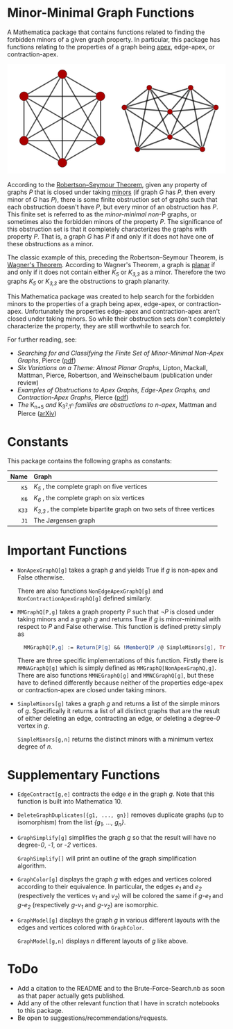 
# Minor-Minimal Graph Functions

A Mathematica package that contains functions 
related to finding the forbidden minors of a given graph property.
In particular, this package has functions relating to the properties
of a graph being [apex][APEX], edge-apex, or contraction-apex.

  ![K6 and the Jorgensen Graph](https://raw.githubusercontent.com/mikepierce/MMGraphFunctions/master/images/k6andjorgenson.png)

According to the [Robertson&ndash;Seymour Theorem][RST],
given any property of graphs *P* that is closed under taking [minors][MINOR]
(if graph *G* has *P*, then every minor of *G* has *P*), 
there is some finite obstruction set of graphs such that 
each obstruction doesn't have *P*, 
but every minor of an obstruction has *P*.
This finite set is referred to as the *minor-minimal non*-P graphs,
or sometimes also the forbidden minors of the property *P*.
The significance of this obstruction set is that it 
completely characterizes the graphs with property *P*.
That is, a graph *G* has *P* if and only if
it does not have one of these obstructions as a minor.

The classic example of this, preceding the 
Robertson&ndash;Seymour Theorem, is [Wagner's Theorem][WAGNER].
According to Wagner's Theorem, a graph is [planar][PLANAR] if and only if
it does not contain either *K<sub>5</sub>* or *K<sub>3,3</sub>* as a minor.
Therefore the two graphs *K<sub>5</sub>* or *K<sub>3,3</sub>* 
are the obstructions to graph planarity.

This Mathematica package was created to help search for the 
forbidden minors to the properties of a graph 
being apex, edge-apex, or contraction-apex.
Unfortunately the properties edge-apex and contraction-apex
aren't closed under taking minors. So while their obstruction sets 
don't completely characterize the property, 
they are still worthwhile to search for.

For further reading, see:

 -  *Searching for and Classifying the Finite Set
	of Minor-Minimal Non-Apex Graphs*, Pierce ([pdf][MPTHESIS])
 -  *Six Variations on a Theme: Almost Planar Graphs*, 
	Lipton, Mackall, Mattman, Pierce, Robertson, and Weinschelbaum 
	(publication under review)
 -  *Examples of Obstructions to Apex Graphs,
	Edge-Apex Graphs, and Contraction-Apex Graphs*, Pierce ([pdf][MPPRESENT])
 -  *The* K<sub>n+5</sub> *and* K<sub>3<sup>2</sup>,1<sup>n</sup></sub>
	*families are obstructions to n-apex*, Mattman and Pierce ([arXiv][KN5K321N])

  [APEX]: https://en.wikipedia.org/wiki/Apex_graph
  [RST]: https://en.wikipedia.org/wiki/Robertson%E2%80%93Seymour_theorem  
  [MINOR]: https://en.wikipedia.org/wiki/Graph_minor
  [WAGNER]: https://en.wikipedia.org/wiki/Wagner%27s_theorem
  [PLANAR]: https://en.wikipedia.org/wiki/Planar_graph
  [MPTHESIS]: http://www.csuchico.edu/~tmattman/mpthesis.pdf
  [MPPRESENT]: http://math.ucr.edu/~mpierce/files/pierce-2015-EOAGEAGCAG-presentation.pdf
  [KN5K321N]: http://arxiv.org/abs/1603.00885



# Constants

  This package contains the following graphs as constants:
  
  Name | Graph
  ----:| :---
  `K5` | *K<sub>5</sub>* , the complete graph on five vertices
  `K6` | *K<sub>6</sub>* , the complete graph on six vertices
  `K33`| *K<sub>3,3</sub>* , the complete bipartite graph on two sets of three vertices
  `J1` | The J&oslash;rgensen graph



# Important Functions

 -  `NonApexGraphQ[g]` takes a graph *g*
    and yields True if *g* is non-apex and False otherwise.
   
    There are also functions `NonEdgeApexGraphQ[g]` 
    and `NonContractionApexGraphQ[g]` defined similarly.

 -  `MMGraphQ[P,g]` takes a graph property *P* 
    such that *&not;P* is closed under taking minors
    and a graph *g* and returns True if *g* is minor-minimal
    with respect to *P* and False otherwise.
    This function is defined pretty simply as 
   
    ```Mathematica
      MMGraphQ[P,g] := Return[P[g] && !MemberQ[P /@ SimpleMinors[g], True]];
    ```

    There are three specific implementations of this function.
    Firstly there is `MMNAGraphQ[g]` which is simply defined
    as `MMGraphQ[NonApexGraphQ,g]`.
    There are also functions `MMNEGraphQ[g]` and `MMNCGraphQ[g]`, 
	but these have to defined differently because neither of the properties
    edge-apex or contraction-apex are closed under taking minors.

 -  `SimpleMinors[g]` takes a graph *g* and returns
    a list of the simple minors of *g*. 
    Specifically it returns a list of all distinct graphs 
    that are the result of either deleting an edge, 
    contracting an edge, or deleting a degree-*0* vertex in *g*.  
    
    `SimpleMinors[g,n]` returns the distinct minors with a minimum
    vertex degree of *n*.

# Supplementary Functions

 -  `EdgeContract[g,e]` contracts the edge *e* in the graph *g*.
    Note that this function is built into Mathematica 10.

 -  `DeleteGraphDuplicates[{g1, ..., gn}]` removes duplicate graphs 
    (up to isomorphism) from the list
    *{g<sub>1</sub>, &#8230;, g<sub>n</sub>}*.

 -  `GraphSimplify[g]` simplifies the graph *g* so that the result
    will have no degree-*0*, -*1*, or -*2* vertices.
    
    `GraphSimplify[]` will print an outline 
	of the graph simplification algorithm.

 -  `GraphColor[g]` displays the graph *g* with edges and vertices colored
	according to their equivalence. In particular, the edges 
	*e<sub>1</sub>* and *e<sub>2</sub>* (respectively the vertices
	*v<sub>1</sub>* and *v<sub>2</sub>*) will be colored the same if
    *g-e<sub>1</sub>* and *g-e<sub>2</sub>* (respectively 
	*g-v<sub>1</sub>* and *g-v<sub>2</sub>*) are isomorphic.

 -  `GraphModel[g]` displays the graph *g* in various different layouts
	with the edges and vertices colored with `GraphColor`.

	`GraphModel[g,n]` displays *n* different layouts of *g* like above.

   

# ToDo
 
 -  Add a citation to the README and to the Brute-Force-Search.nb
    as soon as that paper actually gets published.
 -  Add any of the other relevant function that I have in scratch notebooks
    to this package.
 -  Be open to suggestions/recommendations/requests.


